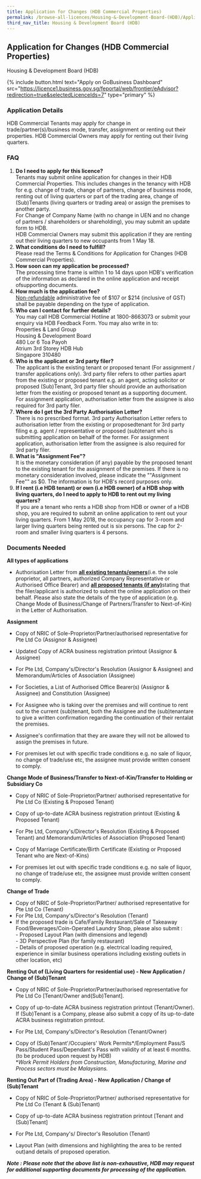 ```yaml
---
title: Application for Changes (HDB Commercial Properties)
permalink: /browse-all-licences/Housing-&-Development-Board-(HDB)/Application-for-Changes-(HDB-Commercial-Properties)
third_nav_title: Housing & Development Board (HDB)
---
```


## Application for Changes (HDB Commercial Properties)

Housing & Development Board (HDB)

{% include button.html text="Apply on GoBusiness Dashboard" src="https://licence1.business.gov.sg/feportal/web/frontier/eAdvisor?redirection=true&selectedLicenceIds=7" type="primary" %}

<H3>Application Details</H3>

<p>HDB Commercial Tenants may apply for change in trade/partner(s)/business mode, transfer, assignment or renting out their properties. HDB Commercial Owners may apply for renting out their living quarters.</p>
 <h3>FAQ</h3>
 <ol>
 <li><strong>Do I need to apply for this licence?</strong><br />Tenants may submit online application for changes in their HDB Commercial Properties. This includes changes in the tenancy with HDB for e.g. change of trade, change of partners, change of business mode, renting out of living quarters or part of the trading area, change of (Sub)Tenants (living quarters or trading area) or assign the premises to another party.<br />For Change of Company Name (with no change in UEN and no change of partners / shareholders or shareholding), you may submit an <a target="" rel="">update form</a> to HDB.<br />HDB Commercial Owners may submit this application if they are renting out their living quarters to new occupants from 1 May 18.</li>
 <li><strong>What conditions do I need to fulfill?</strong><br />Please read the <a target="" rel="">Terms & Conditions</a> for Application for Changes (HDB Commercial Properties).</li>
 <li><strong>How soon can my application be processed?</strong><br />The processing time frame is within 1 to 14 days upon HDB's verification of the information as declared in the online application and receipt ofsupporting documents.</li>
 <li><strong>How much is the application fee?</strong><br /><u>Non-refundable</u> administrative fee of $107 or $214 (inclusive of GST) shall be payable depending on the type of application.</li>
 <li><strong>Who can I contact for further details?</strong><br />You may call HDB Commercial Hotline at 1800-8663073 or submit your enquiry via <a target="" rel="">HDB Feedback Form</a>. You may also write in to:<br />Properties & Land Group<br />Housing & Development Board<br />480 Lor 6 Toa Payoh<br />Atrium 3rd Storey HDB Hub<br />Singapore 310480</li>
 <li><strong>Who is the applicant or 3rd party filer?</strong><br />The applicant is the existing tenant or proposed tenant (For assignment / transfer applications only). 3rd party filer refers to other parties apart from the existing or proposed tenant e.g. an agent, acting solicitor or proposed (Sub)Tenant, 3rd party filer should provide an authorisation letter from the existing or proposed tenant as a supporting document. For assignment application, authorisation letter from the assignee is also required for 3rd party filer.</li>
 <li><strong>Where do I get the 3rd Party Authorisation Letter?</strong><br />There is no prescribed format. 3rd party Authorisation Letter refers to authorisation letter from the existing or proposedtenant for 3rd party filing e.g. agent / representative or proposed (sub)tenant who is submitting application on behalf of the former. For assignment application, authorisation letter from the assignee is also required for 3rd party filer.</li>
 <li><strong>What is "Assignment Fee"?</strong><br />It is the monetary consideration (if any) payable by the proposed tenant to the existing tenant for the assignment of the premises. If there is no monetary consideration involved, please indicate the ""Assignment Fee"" as $0. The information is for HDB's record purposes only.</li>
 <li><strong>If I rent (i.e HDB tenant) or own (i.e HDB owner) of a HDB shop with living quarters, do I need to apply to HDB to rent out my living quarters?</strong><br />If you are a tenant who rents a HDB shop from HDB or owner of a HDB shop, you are required to submit an online application to rent out your living quarters. From 1 May 2018, the occupancy cap for 3-room and larger living quarters being rented out is six persons. The cap for 2-room and smaller living quarters is 4 persons.</li>
 </ol>

<H3>Documents Needed</H3>

<p><strong>All types of applications</strong></p>
 <ul>
 <li>Authorisation Letter from <strong><u>all existing tenants/owners</u></strong>(i.e. the sole proprietor, all partners, authorized Company Representative or Authorised Office Bearer) and <strong><u>all proposed tenants (if any)</u></strong>stating that the filer/applicant is authorized to submit the online application on their behalf. Please also state the details of the type of application (e.g. Change Mode of Business/Change of Partners/Transfer to Next-of-Kin) in the Letter of Authorisation.</li>
 </ul>
 <p><strong>Assignment</strong></p>
 <ul>
 <li>
 <p>Copy of NRIC of Sole-Proprietor/Partner/authorised representative for Pte Ltd Co (Assignor & Assignee)</p>
 </li>
 <li>
 <p>Updated Copy of ACRA business registration printout (Assignor & Assignee)</p>
 </li>
 <li>
 <p>For Pte Ltd, Company's/Director's Resolution (Assignor & Assignee) and Memorandum/Articles of Association (Assignee)</p>
 </li>
 <li>
 <p>For Societies, a List of Authorised Office Bearer(s) (Assignor & Assignee) and Constitution (Assignee)</p>
 </li>
 <li>
 <p>For Assignee who is taking over the premises and will continue to rent out to the current (sub)tenant, both the Assignee and the (sub)tenantare to give a written confirmation regarding the continuation of their rentalat the premises.</p>
 </li>
 <li>
 <p>Assignee's confirmation that they are aware they will not be allowed to assign the premises in future.</p>
 </li>
 <li>
 <p>For premises let out with specific trade conditions e.g. no sale of liquor, no change of trade/use etc, the assignee must provide written consent to comply.</p>
 </li>
 </ul>
 <p><strong>Change Mode of Business/Transfer to Next-of-Kin/Transfer to Holding or Subsidiary Co</strong></p>
 <ul>
 <li>
 <p>Copy of NRIC of Sole-Proprietor/Partner/ authorised representative for Pte Ltd Co (Existing & Proposed Tenant)</p>
 </li>
 <li>
 <p>Copy of up-to-date ACRA business registration printout (Existing & Proposed Tenant)</p>
 </li>
 <li>
 <p>For Pte Ltd, Company's/Director's Resolution (Existing & Proposed Tenant) and Memorandum/Articles of Association (Proposed Tenant)</p>
 </li>
 <li>
 <p>Copy of Marriage Certificate/Birth Certificate (Existing or Proposed Tenant who are Next-of-Kins)</p>
 </li>
 <li>
 <p>For premises let out with specific trade conditions e.g. no sale of liquor, no change of trade/use etc, the assignee must provide written consent to comply.</p>
 </li>
 </ul>
 <p><strong>Change of Trade</strong></p>
 <ul>
 <li>Copy of NRIC of Sole-Proprietor/Partner/ authorised representative for Pte Ltd Co (Tenant)</li>
 <li>For Pte Ltd, Company's/Director's Resolution (Tenant)</li>
 <li>If the proposed trade is Cafe/Family Restaurant/Sale of Takeaway Food/Beverages/Coin-Operated Laundry Shop, please also submit :<br />- Proposed Layout Plan (with dimensions and legend)<br />- 3D Perspective Plan (for family restaurant)<br />- Details of proposed operation (e.g. electrical loading required, experience in similar business operations including existing outlets in other location, etc)</li>
 </ul>
 <p><strong>Renting Out of (Living Quarters for residential use) - New Application / Change of (Sub)Tenant</strong></p>
 <ul>
 <li>
 <p>Copy of NRIC of Sole-Proprietor/Partner/authorised representative for Pte Ltd Co [Tenant/Owner and(Sub)Tenant].</p>
 </li>
 <li>
 <p>Copy of up-to-date ACRA business registration printout (Tenant/Owner). If (Sub)Tenant is a Company, please also submit a copy of its up-to-date ACRA business registration printout.</p>
 </li>
 <li>
 <p>For Pte Ltd, Company's/Director's Resolution (Tenant/Owner)</p>
 </li>
 <li>
 <p>Copy of (Sub)Tenant'/Occupiers' Work Permits*/Employment Pass/S Pass/Student Pass/Dependant's Pass with validity of at least 6 months. (to be produced upon request by HDB)<br />*<em>Work Permit Holders from Construction, Manufacturing, Marine and Process sectors must be Malaysians.</em></p>
 </li>
 </ul>
 <p><strong>Renting Out Part of (Trading Area) - New Application / Change of (Sub)Tenant</strong></p>
 <ul>
 <li>
 <p>Copy of NRIC of Sole-Proprietor/Partner/ authorised representative for Pte Ltd Co (Tenant & (Sub)Tenant)</p>
 </li>
 <li>
 <p>Copy of up-to-date ACRA business registration printout [Tenant and (Sub)Tenant]</p>
 </li>
 <li>
 <p>For Pte Ltd, Company's/ Director's Resolution (Tenant)</p>
 </li>
 <li>
 <p>Layout Plan (with dimensions and highlighting the area to be rented out)and details of proposed operation.</p>
 </li>
 </ul>
 <p><strong><em>Note : Please note that the above list is non-exhaustive, HDB may request for additional supporting documents for processing of the application.</em></strong></p>

